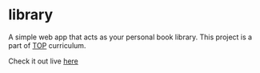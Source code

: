 # library
A simple web app that acts as your personal book library.
This project is a part of [TOP](https://www.theodinproject.com/lessons/node-path-javascript-library)
curriculum.

Check it out live [here](https://petracore.github.io/library)